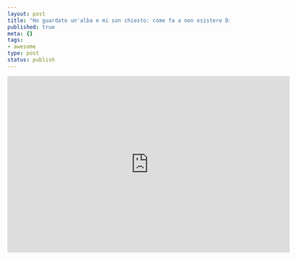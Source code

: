 ```yaml
--- 
layout: post
title: "Ho guardato un'alba e mi son chiesto: come fa a non esistere Dio?"
published: true
meta: {}
tags: 
- awesome
type: post
status: publish
---
```

<iframe src="http://player.vimeo.com/video/29950141?portrait=0&amp;color=ffffff" width="640" height="400" frameborder="0"></iframe>

